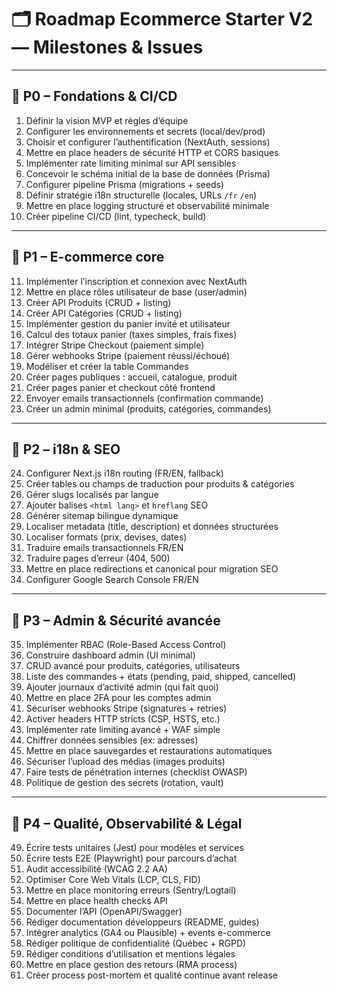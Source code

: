 # 🗂 Roadmap Ecommerce Starter V2 — Milestones & Issues

---

## 📌 P0 – Fondations & CI/CD
1. Définir la vision MVP et règles d’équipe  
2. Configurer les environnements et secrets (local/dev/prod)  
3. Choisir et configurer l’authentification (NextAuth, sessions)  
4. Mettre en place headers de sécurité HTTP et CORS basiques  
5. Implémenter rate limiting minimal sur API sensibles  
6. Concevoir le schéma initial de la base de données (Prisma)  
7. Configurer pipeline Prisma (migrations + seeds)  
8. Définir stratégie i18n structurelle (locales, URLs `/fr` `/en`)  
9. Mettre en place logging structuré et observabilité minimale  
10. Créer pipeline CI/CD (lint, typecheck, build)

---

## 📌 P1 – E-commerce core
11. Implémenter l’inscription et connexion avec NextAuth  
12. Mettre en place rôles utilisateur de base (user/admin)  
13. Créer API Produits (CRUD + listing)  
14. Créer API Catégories (CRUD + listing)  
15. Implémenter gestion du panier invité et utilisateur  
16. Calcul des totaux panier (taxes simples, frais fixes)  
17. Intégrer Stripe Checkout (paiement simple)  
18. Gérer webhooks Stripe (paiement réussi/échoué)  
19. Modéliser et créer la table Commandes  
20. Créer pages publiques : accueil, catalogue, produit  
21. Créer pages panier et checkout côté frontend  
22. Envoyer emails transactionnels (confirmation commande)  
23. Créer un admin minimal (produits, catégories, commandes)

---

## 📌 P2 – i18n & SEO
24. Configurer Next.js i18n routing (FR/EN, fallback)  
25. Créer tables ou champs de traduction pour produits & catégories  
26. Gérer slugs localisés par langue  
27. Ajouter balises `<html lang>` et `hreflang` SEO  
28. Générer sitemap bilingue dynamique  
29. Localiser metadata (title, description) et données structurées  
30. Localiser formats (prix, devises, dates)  
31. Traduire emails transactionnels FR/EN  
32. Traduire pages d’erreur (404, 500)  
33. Mettre en place redirections et canonical pour migration SEO  
34. Configurer Google Search Console FR/EN

---

## 📌 P3 – Admin & Sécurité avancée
35. Implémenter RBAC (Role-Based Access Control)  
36. Construire dashboard admin (UI minimal)  
37. CRUD avancé pour produits, catégories, utilisateurs  
38. Liste des commandes + états (pending, paid, shipped, cancelled)  
39. Ajouter journaux d’activité admin (qui fait quoi)  
40. Mettre en place 2FA pour les comptes admin  
41. Sécuriser webhooks Stripe (signatures + retries)  
42. Activer headers HTTP stricts (CSP, HSTS, etc.)  
43. Implémenter rate limiting avancé + WAF simple  
44. Chiffrer données sensibles (ex: adresses)  
45. Mettre en place sauvegardes et restaurations automatiques  
46. Sécuriser l’upload des médias (images produits)  
47. Faire tests de pénétration internes (checklist OWASP)  
48. Politique de gestion des secrets (rotation, vault)

---

## 📌 P4 – Qualité, Observabilité & Légal
49. Écrire tests unitaires (Jest) pour modèles et services  
50. Écrire tests E2E (Playwright) pour parcours d’achat  
51. Audit accessibilité (WCAG 2.2 AA)  
52. Optimiser Core Web Vitals (LCP, CLS, FID)  
53. Mettre en place monitoring erreurs (Sentry/Logtail)  
54. Mettre en place health checks API  
55. Documenter l’API (OpenAPI/Swagger)  
56. Rédiger documentation développeurs (README, guides)  
57. Intégrer analytics (GA4 ou Plausible) + events e-commerce  
58. Rédiger politique de confidentialité (Québec + RGPD)  
59. Rédiger conditions d’utilisation et mentions légales  
60. Mettre en place gestion des retours (RMA process)  
61. Créer process post-mortem et qualité continue avant release  
